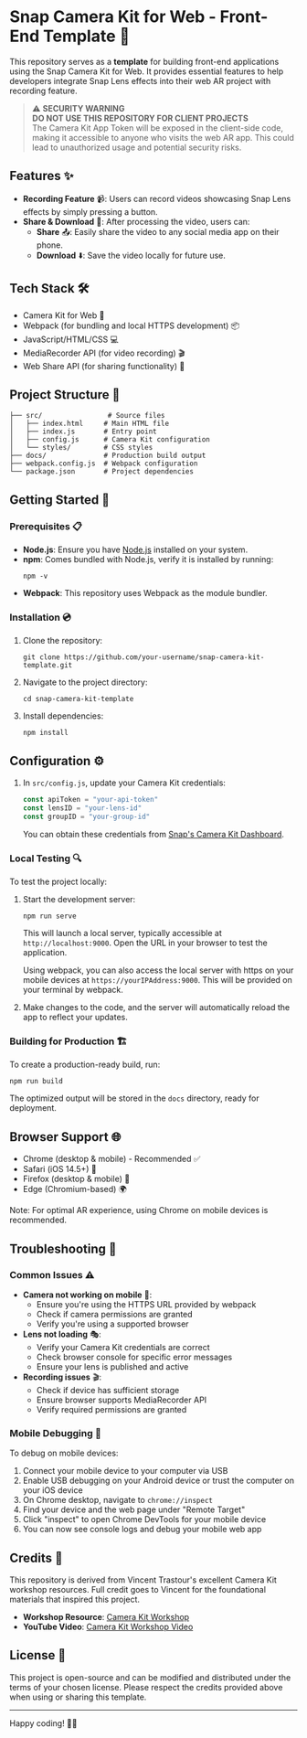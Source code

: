 # Snap Camera Kit for Web - Front-End Template 🎥

This repository serves as a **template** for building front-end applications using the Snap Camera Kit for Web. It provides essential features to help developers integrate Snap Lens effects into their web AR project with recording feature.

> ⚠️ **SECURITY WARNING**  
> **DO NOT USE THIS REPOSITORY FOR CLIENT PROJECTS**  
> The Camera Kit App Token will be exposed in the client-side code, making it accessible to anyone who visits the web AR app. This could lead to unauthorized usage and potential security risks.

## Features ✨

- **Recording Feature** 📹: Users can record videos showcasing Snap Lens effects by simply pressing a button.
- **Share & Download** 💾: After processing the video, users can:
  - **Share** 📤: Easily share the video to any social media app on their phone.
  - **Download** ⬇️: Save the video locally for future use.

## Tech Stack 🛠️

- Camera Kit for Web 📸
- Webpack (for bundling and local HTTPS development) 📦
- JavaScript/HTML/CSS 💻
- MediaRecorder API (for video recording) 🎬
- Web Share API (for sharing functionality) 🔗

## Project Structure 📁

```
├── src/                # Source files
│   ├── index.html     # Main HTML file
│   ├── index.js       # Entry point
│   ├── config.js      # Camera Kit configuration
│   └── styles/        # CSS styles
├── docs/              # Production build output
├── webpack.config.js  # Webpack configuration
└── package.json       # Project dependencies
```

## Getting Started 🚀

### Prerequisites 📋

- **Node.js**: Ensure you have [Node.js](https://nodejs.org/) installed on your system.
- **npm**: Comes bundled with Node.js, verify it is installed by running:
  ```
  npm -v
  ```
- **Webpack**: This repository uses Webpack as the module bundler.

### Installation 💿

1. Clone the repository:
   ```
   git clone https://github.com/your-username/snap-camera-kit-template.git
   ```
2. Navigate to the project directory:
   ```
   cd snap-camera-kit-template
   ```
3. Install dependencies:
   ```
   npm install
   ```

## Configuration ⚙️

1. In `src/config.js`, update your Camera Kit credentials:
   ```javascript
   const apiToken = "your-api-token"
   const lensID = "your-lens-id"
   const groupID = "your-group-id"
   ```
   You can obtain these credentials from [Snap's Camera Kit Dashboard](https://camera-kit.snapchat.com/).

### Local Testing 🔍

To test the project locally:

1. Start the development server:

   ```
   npm run serve
   ```

   This will launch a local server, typically accessible at `http://localhost:9000`. Open the URL in your browser to test the application.

   Using webpack, you can also access the local server with https on your mobile devices at `https://yourIPAddress:9000`. This will be provided on your terminal by webpack.

2. Make changes to the code, and the server will automatically reload the app to reflect your updates.

### Building for Production 🏗️

To create a production-ready build, run:

```
npm run build
```

The optimized output will be stored in the `docs` directory, ready for deployment.

## Browser Support 🌐

- Chrome (desktop & mobile) - Recommended ✅
- Safari (iOS 14.5+) 📱
- Firefox (desktop & mobile) 🦊
- Edge (Chromium-based) 🌍

Note: For optimal AR experience, using Chrome on mobile devices is recommended.

## Troubleshooting 🔧

### Common Issues ⚠️

- **Camera not working on mobile** 📱:
  - Ensure you're using the HTTPS URL provided by webpack
  - Check if camera permissions are granted
  - Verify you're using a supported browser
- **Lens not loading** 🎭:
  - Verify your Camera Kit credentials are correct
  - Check browser console for specific error messages
  - Ensure your lens is published and active
- **Recording issues** 🎬:
  - Check if device has sufficient storage
  - Ensure browser supports MediaRecorder API
  - Verify required permissions are granted

### Mobile Debugging 🐛

To debug on mobile devices:

1. Connect your mobile device to your computer via USB
2. Enable USB debugging on your Android device or trust the computer on your iOS device
3. On Chrome desktop, navigate to `chrome://inspect`
4. Find your device and the web page under "Remote Target"
5. Click "inspect" to open Chrome DevTools for your mobile device
6. You can now see console logs and debug your mobile web app

## Credits 👏

This repository is derived from Vincent Trastour's excellent Camera Kit workshop resources. Full credit goes to Vincent for the foundational materials that inspired this project.

- **Workshop Resource**: [Camera Kit Workshop](https://maisonbleue.github.io/camera_kit_workshop/)
- **YouTube Video**: [Camera Kit Workshop Video](https://www.youtube.com/watch?v=ZQM9Ua_JKMY&t=459s&ab_channel=SnapAR)

## License 📄

This project is open-source and can be modified and distributed under the terms of your chosen license. Please respect the credits provided above when using or sharing this template.

---

Happy coding! 🎥✨
